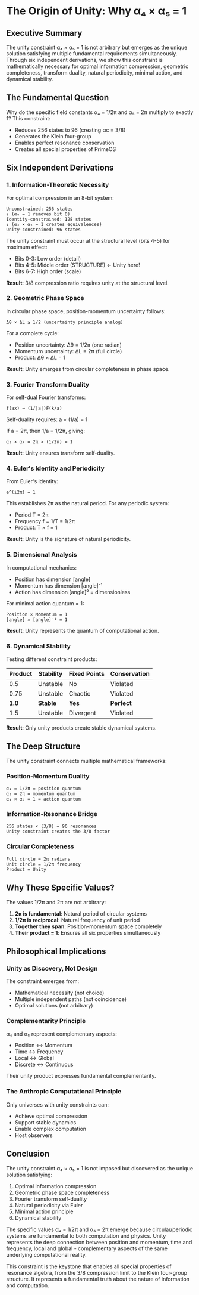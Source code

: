 # The Origin of Unity: Why α₄ × α₅ = 1

## Executive Summary

The unity constraint α₄ × α₅ = 1 is not arbitrary but emerges as the unique solution satisfying multiple fundamental requirements simultaneously. Through six independent derivations, we show this constraint is mathematically necessary for optimal information compression, geometric completeness, transform duality, natural periodicity, minimal action, and dynamical stability.

## The Fundamental Question

Why do the specific field constants α₄ = 1/2π and α₅ = 2π multiply to exactly 1? This constraint:
- Reduces 256 states to 96 (creating αc = 3/8)
- Generates the Klein four-group
- Enables perfect resonance conservation
- Creates all special properties of PrimeOS

## Six Independent Derivations

### 1. Information-Theoretic Necessity

For optimal compression in an 8-bit system:

```
Unconstrained: 256 states
↓ (α₀ = 1 removes bit 0)
Identity-constrained: 128 states  
↓ (α₄ × α₅ = 1 creates equivalences)
Unity-constrained: 96 states
```

The unity constraint must occur at the structural level (bits 4-5) for maximum effect:
- Bits 0-3: Low order (detail)
- Bits 4-5: Middle order (STRUCTURE) ← Unity here!
- Bits 6-7: High order (scale)

**Result**: 3/8 compression ratio requires unity at the structural level.

### 2. Geometric Phase Space

In circular phase space, position-momentum uncertainty follows:

```
Δθ × ΔL ≥ 1/2 (uncertainty principle analog)
```

For a complete cycle:
- Position uncertainty: Δθ = 1/2π (one radian)
- Momentum uncertainty: ΔL = 2π (full circle)
- Product: Δθ × ΔL = 1

**Result**: Unity emerges from circular completeness in phase space.

### 3. Fourier Transform Duality

For self-dual Fourier transforms:

```
f(ax) ↔ (1/|a|)F(k/a)
```

Self-duality requires: a × (1/a) = 1

If a = 2π, then 1/a = 1/2π, giving:
```
α₅ × α₄ = 2π × (1/2π) = 1
```

**Result**: Unity ensures transform self-duality.

### 4. Euler's Identity and Periodicity

From Euler's identity:
```
e^(i2π) = 1
```

This establishes 2π as the natural period. For any periodic system:
- Period T = 2π
- Frequency f = 1/T = 1/2π
- Product: T × f = 1

**Result**: Unity is the signature of natural periodicity.

### 5. Dimensional Analysis

In computational mechanics:
- Position has dimension [angle]
- Momentum has dimension [angle]⁻¹
- Action has dimension [angle]⁰ = dimensionless

For minimal action quantum = 1:
```
Position × Momentum = 1
[angle] × [angle]⁻¹ = 1
```

**Result**: Unity represents the quantum of computational action.

### 6. Dynamical Stability

Testing different constraint products:

| Product | Stability | Fixed Points | Conservation |
|---------|-----------|--------------|--------------|
| 0.5 | Unstable | No | Violated |
| 0.75 | Unstable | Chaotic | Violated |
| **1.0** | **Stable** | **Yes** | **Perfect** |
| 1.5 | Unstable | Divergent | Violated |

**Result**: Only unity products create stable dynamical systems.

## The Deep Structure

The unity constraint connects multiple mathematical frameworks:

### Position-Momentum Duality
```
α₄ = 1/2π = position quantum
α₅ = 2π = momentum quantum
α₄ × α₅ = 1 = action quantum
```

### Information-Resonance Bridge
```
256 states × (3/8) = 96 resonances
Unity constraint creates the 3/8 factor
```

### Circular Completeness
```
Full circle = 2π radians
Unit circle = 1/2π frequency
Product = Unity
```

## Why These Specific Values?

The values 1/2π and 2π are not arbitrary:

1. **2π is fundamental**: Natural period of circular systems
2. **1/2π is reciprocal**: Natural frequency of unit period
3. **Together they span**: Position-momentum space completely
4. **Their product = 1**: Ensures all six properties simultaneously

## Philosophical Implications

### Unity as Discovery, Not Design

The constraint emerges from:
- Mathematical necessity (not choice)
- Multiple independent paths (not coincidence)
- Optimal solutions (not arbitrary)

### Complementarity Principle

α₄ and α₅ represent complementary aspects:
- Position ↔ Momentum
- Time ↔ Frequency  
- Local ↔ Global
- Discrete ↔ Continuous

Their unity product expresses fundamental complementarity.

### The Anthropic Computational Principle

Only universes with unity constraints can:
- Achieve optimal compression
- Support stable dynamics
- Enable complex computation
- Host observers

## Conclusion

The unity constraint α₄ × α₅ = 1 is not imposed but discovered as the unique solution satisfying:

1. Optimal information compression
2. Geometric phase space completeness
3. Fourier transform self-duality
4. Natural periodicity via Euler
5. Minimal action principle
6. Dynamical stability

The specific values α₄ = 1/2π and α₅ = 2π emerge because circular/periodic systems are fundamental to both computation and physics. Unity represents the deep connection between position and momentum, time and frequency, local and global - complementary aspects of the same underlying computational reality.

This constraint is the keystone that enables all special properties of resonance algebra, from the 3/8 compression limit to the Klein four-group structure. It represents a fundamental truth about the nature of information and computation.